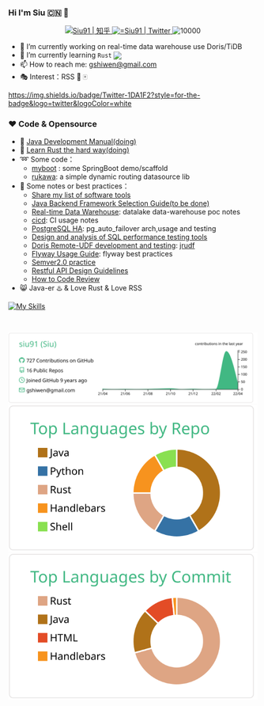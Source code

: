 ### Hi I'm Siu 🇨🇳  👋

<!--
**siu91/siu91** is a ✨ _special_ ✨ repository because its `README.md` (this file) appears on your GitHub profile.
Here are some ideas to get you started:
- 🔭 I’m currently working on ...
- 🌱 I’m currently learning ...
- 👯 I’m looking to collaborate on ...
- 🤔 I’m looking for help with ...
- 💬 Ask me about ...
- 📫 How to reach me: ...
- 😄 Pronouns: ...
- ⚡ Fun fact: ...
-->


<p align="middle">
   <a href="https://www.zhihu.com/people/siu91">
      <img alt="Siu91 | 知乎" height="25px" src="https://ss1.baidu.com/6ONXsjip0QIZ8tyhnq/it/u=493147230,3096476255&amp;fm=195&amp;app=88&amp;f=JPEG?w=200&amp;h=200">
   </a>
   <a href="https://twitter.com/gshiwen">
      <img alt="=Siu91 | Twitter" height="25px" src="https://raw.githubusercontent.com/anuraghazra/anuraghazra/master/assets/twitter.svg" />
   </a>

   <img src="https://komarev.com/ghpvc/?username=siu91" alt="10000" height="23px"/>
</p>



- 🔭 I’m currently working on real-time data warehouse use Doris/TiDB
- 🌱 I’m currently learning  `Rust` <a href="https://www.rust-lang.org"><img src="https://avatars.githubusercontent.com/u/5430905?s=200&v=4" align="center"  width="2%" /></a>
- 📫 How to reach me: gshiwen@gmail.com
- :performing_arts: Interest：RSS :basketball: :mahjong:

https://img.shields.io/badge/Twitter-1DA1F2?style=for-the-badge&logo=twitter&logoColor=white

### ❤️ Code & Opensource

- 📖 [Java Development Manual(doing)](https://siu91.github.io/java-development-manual//about.html)
- 📖 [Learn Rust the hard way(doing)](https://siu91.github.io/LearnRustTheHardWay/)
- :loop: Some code：
  - [myboot](https://github.com/siu91/myboot) : some SpringBoot demo/scaffold
  - [rukawa](https://github.com/siu91/rukawa): a simple dynamic routing datasource lib 
- :ledger: Some notes or best practices：
  - [Share my list of software tools](https://siu91.github.io/notebook/tech/bestpractices/my-toolchain.html)
  - [Java Backend Framework Selection Guide(to be done)](https://siu91.github.io/notebook/tech/backend/Java-Backend-Framework-Selection-Guide.html)
  - [Real-time Data Warehouse](https://siu91.github.io/notebook/tech/project/lwpoc/lwpoc/%E6%9E%B6%E6%9E%84/%E6%9E%84%E5%BB%BA%E5%AE%9E%E6%97%B6%E6%B9%96%E4%BB%93.html): datalake data-warehouse poc notes
  - [cicd](https://siu91.github.io/notebook/tech/project/cicd/index.html): CI usage notes
  - [PostgreSQL HA](https://siu91.github.io/notebook/tech/project/PGHA/pg-ha-solution.html): pg_auto_failover arch,usage and testing
  - [Design and analysis of SQL performance testing tools](https://siu91.github.io/notebook/tech/bestpractices/sql%E6%80%A7%E8%83%BD%E6%B5%8B%E8%AF%95%E5%B7%A5%E5%85%B7%E7%9A%84%E8%AE%BE%E8%AE%A1.html)
  - [Doris Remote-UDF development and testing](https://siu91.github.io/notebook/tech/bestpractices/jrudf/doris-remote-udf.html):  [jrudf](https://github.com/siu91/jrudf)
  - [Flyway  Usage Guide](https://siu91.github.io/notebook/tech/bestpractices/%E6%95%B0%E6%8D%AE%E5%BA%93%E8%87%AA%E5%8A%A8%E5%8C%96-Flyway%E4%BD%BF%E7%94%A8%E8%A7%84%E8%8C%83.html): flyway best practices
  - [Semver2.0 practice](https://siu91.github.io/notebook/tech/bestpractices/%E8%AF%AD%E4%B9%89%E5%8C%96%E7%89%88%E6%9C%AC%E6%8E%A7%E5%88%B6%E8%A7%84%E8%8C%83.html)
  - [Restful API Design Guidelines](https://siu91.github.io/notebook/tech/bestpractices/API%E8%AE%BE%E8%AE%A1%E8%A7%84%E8%8C%83.html)
  - [How to Code Review](https://siu91.github.io/notebook/tech/bestpractices/code-review-guide-baseon-gitlab.html)
- :smile_cat: Java-er :hotsprings: & Love Rust & Love RSS

[![My Skills](https://skillicons.dev/icons?i=java,spring,rust,python,idea,git,markdown,docker,kubernetes,jenkins&theme=light)](https://skillicons.dev)

​	<br />

[![](https://raw.githubusercontent.com/siu91/siu91/main/profile-summary-card-output/vue/0-profile-details.svg)](https://github.com/vn7n24fzkq/github-profile-summary-cards)
[![](https://raw.githubusercontent.com/siu91/siu91/main/profile-summary-card-output/vue/1-repos-per-language.svg)](https://github.com/vn7n24fzkq/github-profile-summary-cards) [![](https://raw.githubusercontent.com/siu91/siu91/main/profile-summary-card-output/vue/2-most-commit-language.svg)](https://github.com/vn7n24fzkq/github-profile-summary-cards)
<!--
[![](https://raw.githubusercontent.com/siu91/siu91/main/profile-summary-card-output/vue/3-stats.svg)](https://github.com/vn7n24fzkq/github-profile-summary-cards) [![](https://raw.githubusercontent.com/siu91/siu91/main/profile-summary-card-output/vue/4-productive-time.svg)](https://github.com/vn7n24fzkq/github-profile-summary-cards)
-->